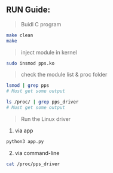 ## RUN Guide:

> Buidl C program

```sh
make clean
make
```

> inject module in kernel

```sh
sudo insmod pps.ko
```

> check the module list & proc folder

```sh
lsmod | grep pps
# Must get some output

ls /proc/ | grep pps_driver
# Must get some output
```

> Run the Linux driver
1. via app
```sh
python3 app.py
```

2. via command-line

```sh
cat /proc/pps_driver
```